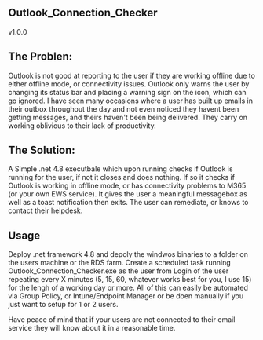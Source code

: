 Outlook_Connection_Checker
--------------------------
v1.0.0

The Problen:
------------
Outlook is not good at reporting to the user if they are working offline due to either offline mode, or connectivity issues.
Outlook only warns the user by changing its status bar and placing a warning sign on the icon, which can go ignored.
I have seen many occasions where a user has built up emails in their outbox throughout the day and not even noticed they havent been getting messages, and theirs haven't been being delivered.
They carry on working oblivious to their lack of productivity.

The Solution:
-------------
A Simple .net 4.8 executbale which upon running checks if Outlook is running for the user, if not it closes and does nothing.
If so it checks if Outlook is working in offline mode, or has connectivity problems to M365 (or your own EWS service).
It gives the user a meaningful messagebox as well as a toast notification then exits.
The user can remediate, or knows to contact their helpdesk.  

Usage
-----
Deploy .net framework 4.8 and depoly the windwos binaries to a folder on the users machine or the RDS farm.
Create a scheduled task running Outlook_Connection_Checker.exe as the user from Login of the user repeating every X minutes (5, 15, 60, whatever works best for you, I use 15) for the lengh of a working day or more.
All of this can easily be automated via Group Policy, or Intune/Endpoint Manager or be doen manually if you just want to setup for 1 or 2 users.

Have peace of mind that if your users are not connected to their email service they will know about it in a reasonable time.  
